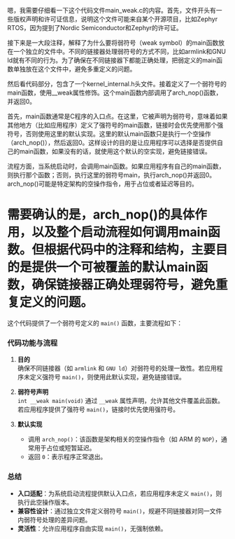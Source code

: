 嗯，我需要仔细看一下这个代码文件main_weak.c的内容。首先，文件开头有一些版权声明和许可证信息，说明这个文件可能来自某个开源项目，比如Zephyr RTOS，因为提到了Nordic Semiconductor和Zephyr的许可证。

接下来是一大段注释，解释了为什么要将弱符号（weak symbol）的main函数放在一个独立的文件中。不同的链接器处理弱符号的方式不同，比如armlink和GNU ld就有不同的行为。为了确保在不同链接器下都能正确处理，把弱定义的main函数单独放在这个文件中，避免多重定义的问题。

然后看代码部分，包含了一个kernel_internal.h头文件。接着定义了一个弱符号的main函数，使用__weak属性修饰。这个main函数内部调用了arch_nop()函数，并返回0。

首先，main函数通常是C程序的入口点。在这里，它被声明为弱符号，意味着如果其他地方（比如应用程序）定义了强符号的main函数，链接时会优先使用那个强符号，否则使用这里的默认实现。这里的默认main函数只是执行一个空操作（arch_nop()），然后返回0。这样设计的目的是让应用程序可以选择是否提供自己的main函数，如果没有的话，就使用这个默认的空实现，避免链接错误。

流程方面，当系统启动时，会调用main函数。如果应用程序有自己的main函数，则执行那个函数；否则，执行这里的弱符号main，执行arch_nop()并返回0。arch_nop()可能是特定架构的空操作指令，用于占位或者延迟等目的。

需要确认的是，arch_nop()的具体作用，以及整个启动流程如何调用main函数。但根据代码中的注释和结构，主要目的是提供一个可被覆盖的默认main函数，确保链接器正确处理弱符号，避免重复定义的问题。
================================================
这个代码提供了一个弱符号定义的 `main()` 函数，主要流程如下：

### 代码功能与流程
1. **目的**  
   确保不同链接器（如 `armlink` 和 `GNU ld`）对弱符号的处理一致性。若应用程序未定义强符号 `main()`，则使用此默认实现，避免链接错误。

2. **弱符号声明**  
   `int __weak main(void)` 通过 `__weak` 属性声明，允许其他文件覆盖此函数。若应用程序提供了强符号 `main()`，链接时优先使用强符号。

3. **默认实现**  
   - 调用 `arch_nop()`：该函数是架构相关的空操作指令（如 ARM 的 `NOP`），通常用于占位或短暂延迟。  
   - 返回 `0`：表示程序正常退出。

### 总结
- **入口适配**：为系统启动流程提供默认入口点，若应用程序未定义 `main()`，则执行此空操作版本。  
- **兼容性设计**：通过独立文件定义弱符号 `main()`，规避不同链接器对同一文件内弱符号处理的差异问题。  
- **灵活性**：允许应用程序自由实现 `main()`，无强制依赖。